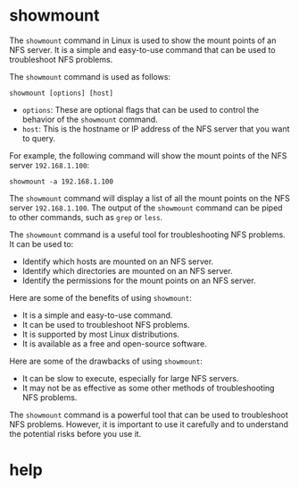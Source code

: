 # showmount

The `showmount` command in Linux is used to show the mount points of an NFS server. It is a simple and easy-to-use command that can be used to troubleshoot NFS problems.

The `showmount` command is used as follows:

```
showmount [options] [host]
```

* `options`: These are optional flags that can be used to control the behavior of the `showmount` command.
* `host`: This is the hostname or IP address of the NFS server that you want to query.

For example, the following command will show the mount points of the NFS server `192.168.1.100`:

```
showmount -a 192.168.1.100
```

The `showmount` command will display a list of all the mount points on the NFS server `192.168.1.100`. The output of the `showmount` command can be piped to other commands, such as `grep` or `less`.

The `showmount` command is a useful tool for troubleshooting NFS problems. It can be used to:

* Identify which hosts are mounted on an NFS server.
* Identify which directories are mounted on an NFS server.
* Identify the permissions for the mount points on an NFS server.

Here are some of the benefits of using `showmount`:

* It is a simple and easy-to-use command.
* It can be used to troubleshoot NFS problems.
* It is supported by most Linux distributions.
* It is available as a free and open-source software.

Here are some of the drawbacks of using `showmount`:

* It can be slow to execute, especially for large NFS servers.
* It may not be as effective as some other methods of troubleshooting NFS problems.

The `showmount` command is a powerful tool that can be used to troubleshoot NFS problems. However, it is important to use it carefully and to understand the potential risks before you use it.


# help 

```

```
